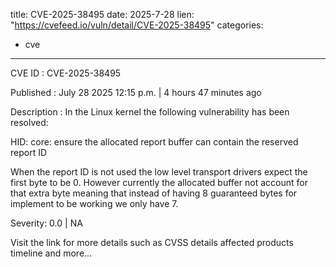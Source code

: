  
title: CVE-2025-38495
date: 2025-7-28
lien: "https://cvefeed.io/vuln/detail/CVE-2025-38495"
categories:
  - cve
---

CVE ID : CVE-2025-38495

Published :  July 28
2025
12:15 p.m. | 4 hours
47 minutes ago

Description : In the Linux kernel
the following vulnerability has been resolved:

HID: core: ensure the allocated report buffer can contain the reserved report ID

When the report ID is not used
the low level transport drivers expect
the first byte to be 0. However
currently the allocated buffer not
account for that extra byte
meaning that instead of having 8 guaranteed
bytes for implement to be working
we only have 7.

Severity: 0.0 | NA

Visit the link for more details
such as CVSS details
affected products
timeline
and more...
